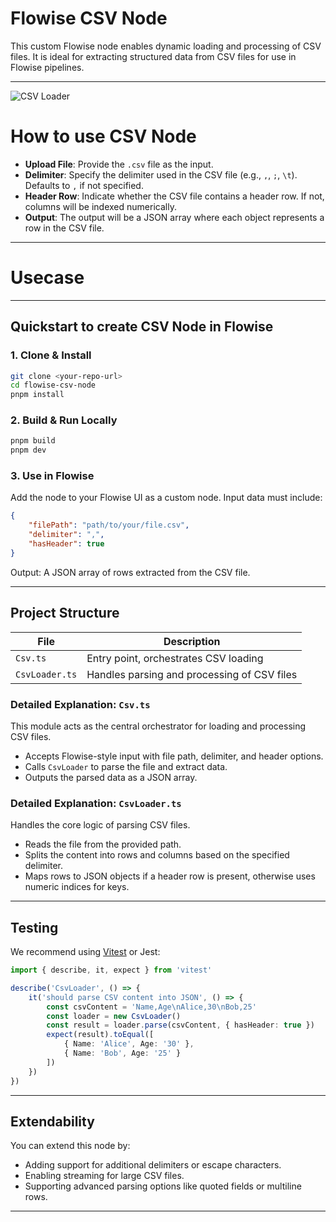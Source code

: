 # Flowise CSV Node

This custom Flowise node enables dynamic loading and processing of CSV files. It is ideal for extracting structured data from CSV files for use in Flowise pipelines.

---

![CSV Loader](csv.svg)

# How to use CSV Node

-   **Upload File**: Provide the `.csv` file as the input.
-   **Delimiter**: Specify the delimiter used in the CSV file (e.g., `,`, `;`, `\t`). Defaults to `,` if not specified.
-   **Header Row**: Indicate whether the CSV file contains a header row. If not, columns will be indexed numerically.
-   **Output**: The output will be a JSON array where each object represents a row in the CSV file.

---

# Usecase

---

## Quickstart to create CSV Node in Flowise

### 1. Clone & Install

```bash
git clone <your-repo-url>
cd flowise-csv-node
pnpm install
```

### 2. Build & Run Locally

```bash
pnpm build
pnpm dev
```

### 3. Use in Flowise

Add the node to your Flowise UI as a custom node. Input data must include:

```json
{
    "filePath": "path/to/your/file.csv",
    "delimiter": ",",
    "hasHeader": true
}
```

Output: A JSON array of rows extracted from the CSV file.

---

## Project Structure

| File           | Description                                 |
| -------------- | ------------------------------------------- |
| `Csv.ts`       | Entry point, orchestrates CSV loading       |
| `CsvLoader.ts` | Handles parsing and processing of CSV files |

### Detailed Explanation: `Csv.ts`

This module acts as the central orchestrator for loading and processing CSV files.

-   Accepts Flowise-style input with file path, delimiter, and header options.
-   Calls `CsvLoader` to parse the file and extract data.
-   Outputs the parsed data as a JSON array.

### Detailed Explanation: `CsvLoader.ts`

Handles the core logic of parsing CSV files.

-   Reads the file from the provided path.
-   Splits the content into rows and columns based on the specified delimiter.
-   Maps rows to JSON objects if a header row is present, otherwise uses numeric indices for keys.

---

## Testing

We recommend using [Vitest](https://vitest.dev/) or Jest:

```ts
import { describe, it, expect } from 'vitest'

describe('CsvLoader', () => {
    it('should parse CSV content into JSON', () => {
        const csvContent = 'Name,Age\nAlice,30\nBob,25'
        const loader = new CsvLoader()
        const result = loader.parse(csvContent, { hasHeader: true })
        expect(result).toEqual([
            { Name: 'Alice', Age: '30' },
            { Name: 'Bob', Age: '25' }
        ])
    })
})
```

---

## Extendability

You can extend this node by:

-   Adding support for additional delimiters or escape characters.
-   Enabling streaming for large CSV files.
-   Supporting advanced parsing options like quoted fields or multiline rows.

---
